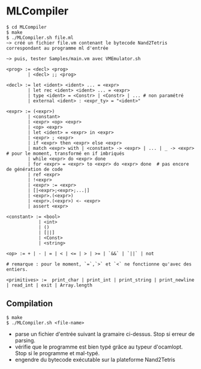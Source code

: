 # MLCompiler

```
$ cd MLCompiler
$ make
$ ./MLCompiler.sh file.ml
~> créé un fichier file.vm contenant le bytecode Nand2Tetris correspondant au programme ml d'entrée

~> puis, tester Samples/main.vm avec VMEmulator.sh 

```

```
<prog> := <decl> <prog> 
        | <decl> ;; <prog>

<decl> := let <ident> <ident> ... = <expr> 
        | let rec <ident> <ident> ... = <expr> 
        | type <ident> = <Constr> | <Constr> | ... # non paramétré
        | external <ident> : <expr_ty> = "<ident>"
        
<expr> := (<expr>)
        | <constant>
        | <expr> <op> <expr>
        | <op> <expr>
        | let <ident> = <expr> in <expr> 
        | <expr> ; <expr>
        | if <expr> then <expr> else <expr>
        | match <expr> with | <constant> -> <expr> | ... | _ -> <expr>   # pour le moment, transformé en if imbriqués
        | while <expr> do <expr> done
        | for <expr> = <expr> to <expr> do <expr> done  # pas encore de génération de code
        | ref <expr>
        | !<expr>
        | <expr> := <expr>
        | [|<expr>;<expr>;...|]
        | <expr>.(<expr>)
        | <expr>.(<expr>) <- <expr>
        | assert <expr>

<constant> := <bool>
            | <int>
            | ()
            | [||]
            | <Const>
            | <string>

<op> := + | - | = | < | <= | > | >= | `&&` | `||` | not

# remarque : pour le moment, `=`,`>` et `<` ne fonctionne qu'avec des entiers. 

<primitives> :=  print_char | print_int | print_string | print_newline | read_int | exit | Array.length
```

## Compilation 

```
$ make
$ ./MLCompiler.sh <file-name>
```
* parse un fichier d'entrée suivant la gramaire ci-dessus. Stop si erreur de parsing.
* vérifie que le programme est bien typé grâce au typeur d'ocamlopt. Stop si le programme et mal-typé.
* engendre du bytecode exécutable sur la plateforme Nand2Tetris

